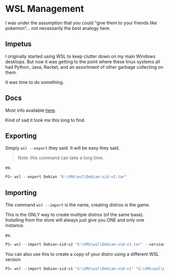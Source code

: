 # WSL Management

I was under the assumption that you could "give them to your friends like
pokemon"... not necessarily the best analogy here.

## Impetus

I originally started using WSL to keep clutter down on my main Windows desktops.
But now it was getting to the point where these linux systems all had Python,
Java, Racket, and an assortment of other garbage collecting on them.

It was time to do something.

## Docs

Most info available
[here](https://docs.microsoft.com/en-us/windows/wsl/reference#arguments-for-managing-windows-subsystem-for-linux).

Kind of sad it took me this long to find.

## Exporting

Simply `wsl --export` they said. It will be easy they said.

> Note: this command can take a long time.

ex.

```powershell
PS> wsl --export Debian "G:\VMs\wsl\Debian-sid-v2.tar"
```

## Importing

The command `wsl --import` is the name, creating distros is the game.

This is the ONLY way to create multiple distros (of the same base).  
Installing from the store will always just give you ONE and only one instance.

ex.

```powershell
PS> wsl --import Debian-sid-v2 "G:\VMs\wsl\Debian-sid-v2.tar" --version 2
```

You can also use this to create a copy of your distro using a different WSL
version

```powershell
PS> wsl --import Debian-sid-v1 "G:\VMs\wsl\Debian-sid-v1" "G:\VMs\wsl\Debian-sid-v2.tar" --version 1
```
